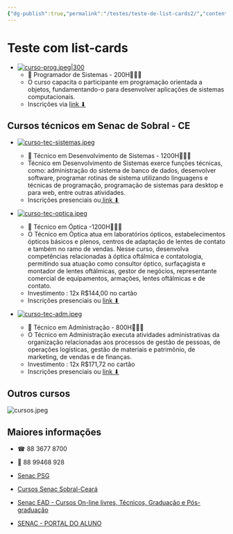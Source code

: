 ```yaml
---
{"dg-publish":true,"permalink":"/testes/teste-de-list-cards2/","contentClasses":"list-cards","tags":["teste/naofunciona"],"updated":"2025-04-04T10:21:51.783-03:00"}
---
```



# Teste com list-cards

 - [![curso-prog.jpeg|300](/img/user/cursos/curso-prog.jpeg)](https://psg.ce.senac.br/oportunidade/programador-de-sistemas-2/)
   - 📢 Programador de Sistemas - 200H👨🏻‍💻
   - O curso capacita o participante em programação orientada a objetos, fundamentando-o para desenvolver aplicações de sistemas computacionais.
   - Inscrições via [link ⬇](https://psg.ce.senac.br/oportunidade/programador-de-sistemas-2/)

## ️️️️Cursos técnicos em Senac de Sobral - CE

 - [![curso-tec-sistemas.jpeg](/img/user/cursos/curso-tec-sistemas.jpeg)](https://cursos.ce.senac.br/produto/tecnico-em-desenvolvimento-de-sistemas-sobral-noite-2025-12-67/)
   - 📢 Técnico em Desenvolvimento de Sistemas - 1200H👨🏻‍💻
   - Técnico em Desenvolvimento de Sistemas exerce funções técnicas, como: administração do sistema de banco de dados, desenvolver software, programar rotinas de sistema utilizando linguagens e técnicas de programação, programação de sistemas para desktop e para web, entre outras atividades.
   - Inscrições presenciais ou[ link ⬇](https://cursos.ce.senac.br/produto/tecnico-em-desenvolvimento-de-sistemas-sobral-noite-2025-12-67/)

 - [![curso-tec-optica.jpeg](/img/user/cursos/curso-tec-optica.jpeg)](https://cursos.ce.senac.br/produto/tecnico-em-optica-sobral-noite-2025-12-64/)
   - 📢 Técnico em Óptica -1200H👩🏻‍⚕
   - O Técnico em Óptica atua em laboratórios ópticos, estabelecimentos ópticos básicos e plenos, centros de adaptação de lentes de contato e também no ramo de vendas. Nesse curso, desenvolva competências relacionadas à óptica oftálmica e contatologia, permitindo sua atuação como consultor óptico, surfaçagista e montador de lentes oftálmicas, gestor de negócios, representante comercial de equipamentos, armações, lentes oftálmicas e de contato. 
   - Investimento : 12x R$144,00 no cartão 
   - Inscrições presenciais ou [link ⬇](https://cursos.ce.senac.br/produto/tecnico-em-optica-sobral-noite-2025-12-64/)
- [![curso-tec-adm.jpeg](/img/user/cursos/curso-tec-adm.jpeg)](https://cursos.ce.senac.br/produto/tecnico-em-administracao-sobral-noite-2025-12-66/)
  - 📢 Técnico em Administração - 800H👨🏻‍💻
  - O Técnico em Administração executa atividades administrativas da organização relacionadas aos processos de gestão de pessoas, de operações logísticas, gestão de materiais e patrimônio, de marketing, de vendas e de finanças.
  - Investimento : 12x R$171,72 no cartão 
  - Inscrições presenciais ou [link ⬇](https://cursos.ce.senac.br/produto/tecnico-em-administracao-sobral-noite-2025-12-66/)

## Outros cursos

![cursos.jpeg](/img/user/cursos.jpeg)

## Maiores informações

 - ☎ 88 3677 8700
 - 📱 88 99468 928

 - [Senac PSG](https://psg.ce.senac.br/oportunidades/)
 - [Cursos Senac Sobral-Ceará](https://cursos.ce.senac.br/unidade/senac-sobral/)
 - [Senac EAD - Cursos On-line livres, Técnicos, Graduação e Pós-graduação](https://www.ead.senac.br/)
 - [SENAC - PORTAL DO ALUNO](https://cloud.plataforma.senac.br/senacportalaluno/#/login)
